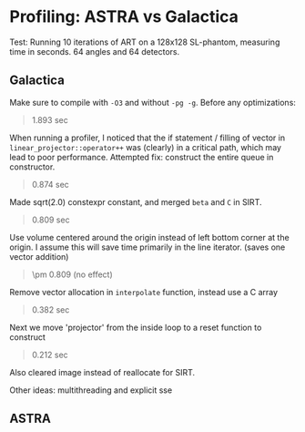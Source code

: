 # Profiling: ASTRA vs Galactica

Test: Running 10 iterations of ART on a 128x128 SL-phantom, measuring time in seconds. 64 angles and 64 detectors.

## Galactica

Make sure to compile with `-O3` and without `-pg -g`. Before any optimizations:

> 1.893 sec

When running a profiler, I noticed that the if statement / filling of vector in `linear_projector::operator++` was (clearly) in a critical path, which may lead to poor performance.
Attempted fix: construct the entire queue in constructor.

> 0.874 sec

Made sqrt(2.0) constexpr constant, and merged `beta` and `C` in SIRT.

> 0.809 sec

Use volume centered around the origin instead of left bottom corner at the origin. I assume this will save time primarily in the line iterator. (saves one vector addition)

> \pm 0.809 (no effect)

Remove vector allocation in `interpolate` function, instead use a C array

> 0.382 sec

Next we move 'projector' from the inside loop to a reset function to construct

> 0.212 sec

Also cleared image instead of reallocate for SIRT.

Other ideas: multithreading and explicit sse

## ASTRA
